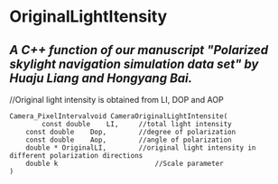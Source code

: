 # OriginalLightItensity

## *A C++ function of our manuscript "Polarized skylight navigation simulation data set" by Huaju Liang and Hongyang Bai.*


//Original light intensity is obtained from LI, DOP and AOP

	Camera_PixelIntervalvoid CameraOriginalLightIntensite(
        	const double	LI,		//total light intensity
		const double	Dop,		//degree of polarization
		const double	Aop,		//angle of polarization
		double * OriginalLI,		//original light intensity in different polarization directions
		double k                        //Scale parameter
	)
